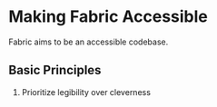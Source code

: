 # Making Fabric Accessible
Fabric aims to be an accessible codebase.

## Basic Principles
1. Prioritize legibility over cleverness
